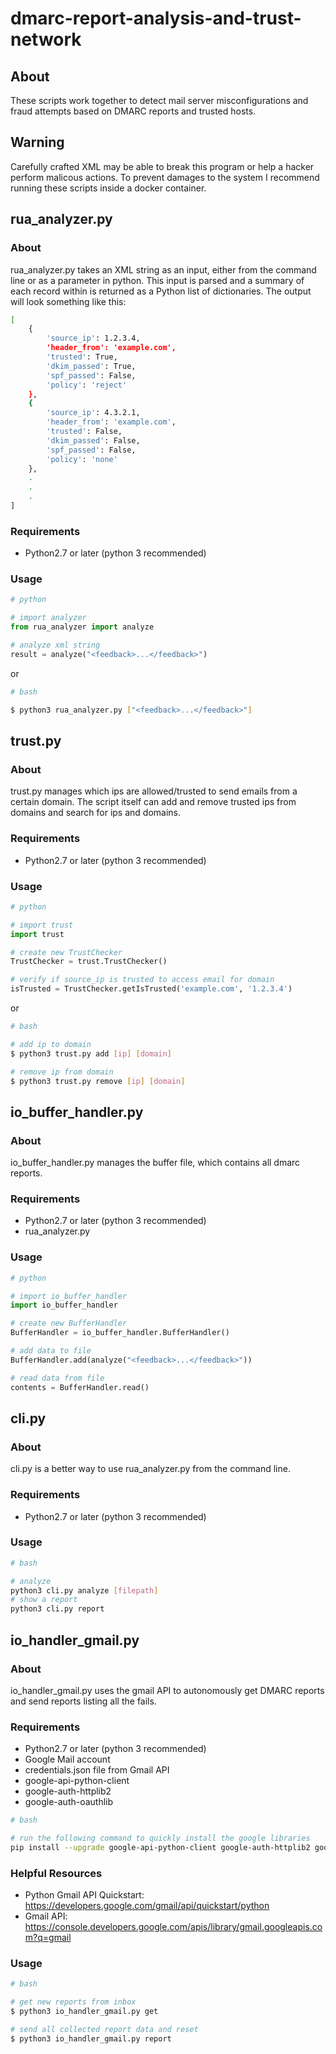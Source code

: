 # dmarc-report-analysis-and-trust-network
## About
These scripts work together to detect mail server misconfigurations and fraud attempts based on DMARC reports and trusted hosts.
## Warning
Carefully crafted XML may be able to break this program or help a hacker perform malicous actions. To prevent damages to the system I recommend running these scripts inside a docker container.
## rua_analyzer.py
### About
rua_analyzer.py takes an XML string as an input, either from the command line or as a parameter in python. This input is parsed and a summary of each record within is returned as a Python list of dictionaries. 
The output will look something like this:
```bash
[
    {
        'source_ip': 1.2.3.4,
        'header_from': 'example.com',
        'trusted': True,
        'dkim_passed': True,
        'spf_passed': False,
        'policy': 'reject'
    },
    {
        'source_ip': 4.3.2.1,
        'header_from': 'example.com',
        'trusted': False,
        'dkim_passed': False,
        'spf_passed': False,
        'policy': 'none'
    },
    .
    .
    .
]
```
### Requirements
- Python2.7 or later (python 3 recommended)
### Usage
```python
# python

# import analyzer
from rua_analyzer import analyze

# analyze xml string
result = analyze("<feedback>...</feedback>")
```
or
```bash
# bash

$ python3 rua_analyzer.py ["<feedback>...</feedback>"]
```
## trust.py
### About
trust.py manages which ips are allowed/trusted to send emails from a certain domain. The script itself can add and remove trusted ips from domains and search for ips and domains.
### Requirements
- Python2.7 or later (python 3 recommended)
### Usage
```python
# python

# import trust
import trust

# create new TrustChecker
TrustChecker = trust.TrustChecker()

# verify if source_ip is trusted to access email for domain
isTrusted = TrustChecker.getIsTrusted('example.com', '1.2.3.4')
```
or
```bash
# bash

# add ip to domain
$ python3 trust.py add [ip] [domain]

# remove ip from domain
$ python3 trust.py remove [ip] [domain]
```
## io_buffer_handler.py
### About
io_buffer_handler.py manages the buffer file, which contains all dmarc reports.
### Requirements
- Python2.7 or later (python 3 recommended)
- rua_analyzer.py
### Usage
```python
# python

# import io_buffer_handler
import io_buffer_handler

# create new BufferHandler
BufferHandler = io_buffer_handler.BufferHandler()

# add data to file
BufferHandler.add(analyze("<feedback>...</feedback>"))

# read data from file
contents = BufferHandler.read()
```
## cli.py
### About
cli.py is a better way to use rua_analyzer.py from the command line. 
### Requirements
- Python2.7 or later (python 3 recommended)
### Usage
```bash
# bash

# analyze
python3 cli.py analyze [filepath]
# show a report
python3 cli.py report
```
## io_handler_gmail.py
### About
io_handler_gmail.py uses the gmail API to autonomously get DMARC reports and send reports listing all the fails.
### Requirements
- Python2.7 or later (python 3 recommended)
- Google Mail account
- credentials.json file from Gmail API
- google-api-python-client
- google-auth-httplib2
- google-auth-oauthlib
```bash
# bash

# run the following command to quickly install the google libraries
pip install --upgrade google-api-python-client google-auth-httplib2 google-auth-oauthlib
```
### Helpful Resources
- Python Gmail API Quickstart: https://developers.google.com/gmail/api/quickstart/python
- Gmail API: https://console.developers.google.com/apis/library/gmail.googleapis.com?q=gmail
### Usage
```bash
# bash

# get new reports from inbox
$ python3 io_handler_gmail.py get

# send all collected report data and reset
$ python3 io_handler_gmail.py report
```

